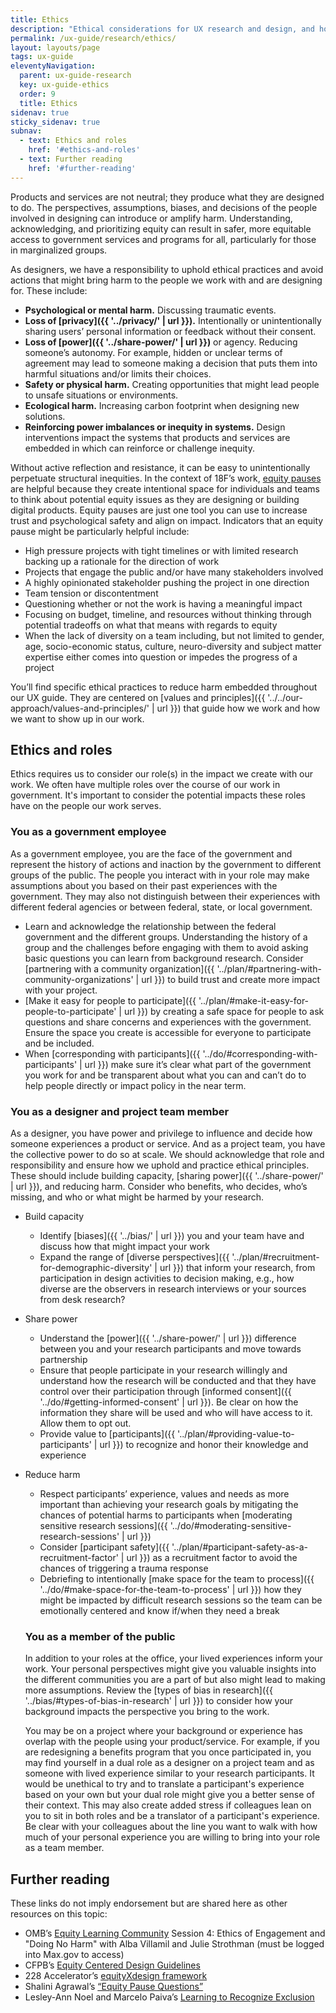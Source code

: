```yaml
---
title: Ethics
description: "Ethical considerations for UX research and design, and how to acknowledge your power and privilege as a designer."
permalink: /ux-guide/research/ethics/
layout: layouts/page
tags: ux-guide
eleventyNavigation: 
  parent: ux-guide-research
  key: ux-guide-ethics
  order: 9
  title: Ethics
sidenav: true
sticky_sidenav: true
subnav:
  - text: Ethics and roles
    href: '#ethics-and-roles'
  - text: Further reading
    href: '#further-reading'
---
```




Products and services are not neutral; they produce what they are designed to do. The perspectives, assumptions, biases, and decisions of the people involved in designing can introduce or amplify harm. Understanding, acknowledging, and prioritizing equity can result in safer, more equitable access to government services and programs for all, particularly for those in marginalized groups. 

As designers, we have a responsibility to uphold ethical practices and avoid actions that might bring harm to the people we work with and are designing for. These include:


- **Psychological or mental harm.** Discussing traumatic events. 
- **Loss of [privacy]({{ '../privacy/' | url }}).** Intentionally or unintentionally sharing users’ personal information or feedback without their consent.
- **Loss of [power]({{ '../share-power/' | url }})** or agency. Reducing someone’s autonomy. For example, hidden or unclear terms of agreement may lead to someone making a decision that puts them into harmful situations  and/or limits their choices.
- **Safety or physical harm.** Creating opportunities that might lead people to unsafe situations or environments.
- **Ecological harm.** Increasing carbon footprint when designing new solutions.
- **Reinforcing power imbalances or inequity in systems.** Design interventions impact the systems that products and services are embedded in which can reinforce or challenge inequity. 

Without active reflection and resistance, it can be easy to unintentionally perpetuate structural inequities. In the context of 18F’s work, [equity pauses](https://docs.google.com/document/d/1yCmrmijLeaa-xEtONNiLl8ape_cVi5CNXEEjqNHtOSA/edit?usp=drive_open&ouid=111004353698591399158)  are helpful because they create intentional space for individuals and teams to think about potential equity issues as they are designing or building digital products. Equity pauses are just one tool you can use to increase trust and psychological safety and align on impact. Indicators that an equity pause might be particularly helpful include:


- High pressure projects with tight timelines or with limited research backing up a rationale for the direction of work
- Projects that engage the public and/or have many stakeholders involved 
- A highly opinionated stakeholder pushing the project in one direction
- Team tension or discontentment
- Questioning whether or not the work is having a meaningful impact
- Focusing on budget, timeline, and resources without thinking through potential tradeoffs on what that means with regards to equity
- When the lack of diversity on a team including, but not limited to gender, age, socio-economic status, culture, neuro-diversity and subject matter expertise either comes into question or impedes the progress of a project

You’ll find specific ethical practices to reduce harm embedded throughout our UX guide. They are centered on  [values and principles]({{ '../../our-approach/values-and-principles/' | url }}) that guide how we work and how we want to show up in our work. 

## Ethics and roles 

Ethics requires us to consider our role(s) in the impact we create with our work. We often have multiple roles over the course of our work in government. It's important to consider the potential impacts these roles have on the people our work serves.  

### You as a government employee

As a government employee, you are the face of the government and represent the history of actions and inaction by the government to different groups of the public. The people you interact with in your role may make assumptions about you based on their past experiences with the government. They may also not distinguish between their experiences with different federal agencies or between federal, state, or local government. 


- Learn and acknowledge the relationship between the federal government and the different groups. Understanding the history of a group and the challenges before engaging with them to avoid asking basic questions you can learn from background research. Consider [partnering with a community organization]({{ '../plan/#partnering-with-community-organizations' | url }}) to build trust and create more impact with your project.
- [Make it easy for people to participate]({{ '../plan/#make-it-easy-for-people-to-participate' | url }}) by creating a safe space for people to ask questions and share concerns and experiences with the government. Ensure the space you create is accessible for everyone to participate and be included.
- When [corresponding with participants]({{ '../do/#corresponding-with-participants' | url }}) make sure it’s clear what part of the government you work for and be transparent about what you can and can’t do to help people directly or impact policy in the near term.

### You as a designer and project team member

As a designer, you have power and privilege to influence and decide how someone experiences a product or service. And as a project team, you have the collective power to do so at scale. We should acknowledge that role and responsibility and ensure how we uphold and practice ethical principles. These should include building capacity, [sharing power]({{ '../share-power/' | url }}), and reducing harm. Consider who benefits, who decides, who’s missing, and who or what might be harmed by your research. 


- Build capacity 
  - Identify [biases]({{ '../bias/' | url }}) you and your team have and discuss how that might impact your work
  - Expand the range of [diverse perspectives]({{ '../plan/#recruitment-for-demographic-diversity' | url }}) that inform your research, from participation in design activities to decision making, e.g., how diverse are the observers in research interviews or your sources from desk research?

- Share power
  - Understand the [power]({{ '../share-power/' | url }}) difference between you and your research participants and move towards partnership 
  - Ensure that people participate in your research willingly and understand how the research will be conducted and that they have control over their participation through [informed consent]({{ '../do/#getting-informed-consent' | url }}). Be clear on how the information they share will be used and who will have access to it. Allow them to opt out.
  - Provide value to [participants]({{ '../plan/#providing-value-to-participants' | url }}) to recognize and honor  their knowledge and experience
- Reduce harm
  - Respect participants’ experience, values and needs as more important than achieving your research goals by mitigating the chances of potential harms to participants when [moderating sensitive research sessions]({{ '../do/#moderating-sensitive-research-sessions' | url }})
  - Consider [participant safety]({{ '../plan/#participant-safety-as-a-recruitment-factor' | url }}) as a recruitment factor to avoid the chances of triggering a trauma response
  - Debriefing to intentionally [make space for the team to process]({{ '../do/#make-space-for-the-team-to-process' | url }}) how they might be impacted by difficult research sessions so the team can be emotionally centered and know if/when they need a break

  ### You as a member of the public

  In addition to your roles at the office, your lived experiences inform your work. Your personal perspectives might give you valuable insights into the different communities you are a part of but also might lead to making more assumptions. Review the [types of bias in research]({{ '../bias/#types-of-bias-in-research' | url }}) to consider how your background impacts the perspective you bring to the work.

  You may be on a project where your background or experience has overlap with the people using your product/service. For example, if you are redesigning a benefits program that you once participated in, you may find yourself in a dual role as a designer on a project team and as someone with lived experience similar to your research participants. It would be unethical to try and to translate a participant's experience based on your own but your dual role might give you a better sense of their context. This may also create added stress if colleagues lean on you to sit in both roles and be a translator of a participant's experience. Be clear with your colleagues about the line you want to walk with how much of your personal experience you are willing to bring into your role as a team member.  

## Further reading 

These links do not imply endorsement but are shared here as other resources on this topic:

- OMB’s [Equity Learning Community](https://community.max.gov/display/OMBExternal/Equity+Events+Recordings+and+Content) Session 4: Ethics of Engagement and "Doing No Harm" with Alba Villamil and Julie Strothman (must be logged into Max.gov to access) 
- CFPB’s [Equity Centered Design Guidelines](https://cfpb.github.io/design-system/guidelines/overview) 
- 228 Accelerator’s [equityXdesign framework](https://static1.squarespace.com/static/5e84f10a4ce9cb4742f5e0d5/t/5ec3fe2bbcfabb28349ba9af/1589902892717/equityXdesign+11.14.16.pdf)
- Shalini Agrawal’s [“Equity Pause Questions”](https://www.publicdesignforequity.org/resources/2020/5/25/equity-pause-questions-H71mB)
- Lesley-Ann Noel and Marcelo Paiva’s [Learning to Recognize Exclusion](https://uxpajournal.org/learning-recognize-exclusion/)
